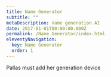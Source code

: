 ```yaml
---
title: Name Generator
subtitle: ""
metaDescription: name generation AI
date: 2017-01-01T00:00:00.000Z
permalink: /Name Generator/index.html
eleventyNavigation:
  key: Name Generator
  order: 1
---
```


Pallas must add her generation device